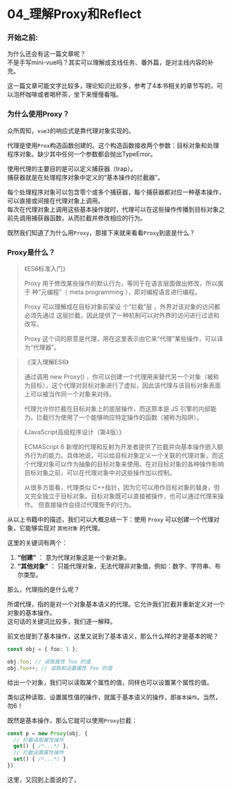 # 04_理解Proxy和Reflect

### 开始之前:

为什么还会有这一篇文章呢？  
不是手写mini-vue吗？其实可以理解成支线任务、番外篇，是对主线内容的补充。

这一篇文章可能文字比较多，理论知识比较多，参考了4本书相关的章节写的，可以泡杯咖啡或者喝杯茶，坐下来慢慢看哦。

### 为什么使用Proxy？

众所周知，`vue3`的响应式是靠代理对象实现的。

代理是使用`Prox`构造函数创建的。这个构造函数接收两个参数：目标对象和处理程序对象。缺少其中任何一个参数都会抛出TypeError。

使用代理的主要目的是可以定义捕获器（trap）。  
捕获器就是在处理程序对象中定义的“基本操作的拦截器”。

每个处理程序对象可以包含零个或多个捕获器，每个捕获器都对应一种基本操作，可以直接或间接在代理对象上调用。  
每次在代理对象上调用这些基本操作就时，代理可以在这些操作传播到目标对象之前先调用捕获器函数，从而拦截并修改相应的行为。

既然我们知道了为什么用`Proxy`，那接下来就来看看`Proxy`到底是什么？

### Proxy是什么？

> 《ES6标准入门》
>
> Proxy 用于修改某些操作的默认行为，等同于在语言层面做出修改，所以属于 种“元编程”（ meta programming ），即对编程语言进行编程。
>
> Proxy 可以理解成在目标对象前架设 个“拦截”层 ，外界对该对象的访问都必须先通过 这层拦截，因此提供了一种机制可以对外界的访问进行过滤和改写。
>
> Proxy 这个词的原意是代理，用在这里表示由它来“代理”某些操作，可以译为“代理器”。


> 《深入理解ES6》
>
> 通过调用 new Proxy() ，你可以创建一个代理用来替代另一个对象（被称为目标），这个代理对目标对象进行了虚拟，因此该代理与该目标对象表面上可以被当作同一个对象来对待。
>
> 代理允许你拦截在目标对象上的底层操作，而这原本是 JS 引擎的内部能力。拦截行为使用了一个能够响应特定操作的函数（被称为陷阱）。


> 《JavaScript高级程序设计（第4版）》
>
> ECMAScript 6
> 新增的代理和反射为开发者提供了拦截并向基本操作嵌入额外行为的能力。具体地说，可以给目标对象定义一个关联的代理对象，而这个代理对象可以作为抽象的目标对象来使用。在对目标对象的各种操作影响目标对象之前，可以在代理对象中对这些操作加以控制。
>
> 从很多方面看，代理类似 C++指针，因为它可以用作目标对象的替身，但又完全独立于目标对象。目标对象既可以直接被操作，也可以通过代理来操作。
> 但直接操作会绕过代理施予的行为。

从以上书籍中的描述，我们可以大概总结一下：使用 `Proxy` 可以创建一个代理对象，它能够实现对 `其他对象` 的代理。

这里的关键词有两个：

1. **“创建”** ： 意为代理对象这是一个新对象。
2. **“其他对象”** ： 只能代理对象，无法代理非对象值，例如：数字、字符串、布尔类型。

那么，代理指的是什么呢？

所谓代理，指的是对一个对象基本语义的代理。它允许我们拦截并重新定义对一个对象的基本操作。  
这句话的关键词比较多，我们逐一解释。

前文也提到了基本操作，这里又说到了基本语义，那么什么样的才是基本的呢？

```ts
const obj = { foo: 1 };

obj.foo; // 读取属性 foo 的值
obj.foo++; // 读取和设置属性 foo 的值
```

给出一个对象，我们可以读取某个属性的值，同样也可以设置某个属性的值。

类似这种读取、设置属性值的操作，就属于基本语义的操作，即`基本操作`。当然，勿6！

既然是基本操作，那么它就可以使用`Proxy`拦截：

```ts
const p = new Proxy(obj, {
  // 拦截读取属性操作
  get() { /*...*/ },
  // 拦截设置属性操作
  set() { /*...*/ }
})
```

这里，又回到上面说的了，
